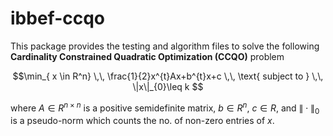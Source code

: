 # ibbef-ccqo
This package provides the testing and algorithm files to solve the following **Cardinality Constrained Quadratic Optimization (CCQO)** problem
```math
\min_{ x \in R^n} \,\, \frac{1}{2}x^{t}Ax+b^{t}x+c \,\, \text{   subject to   } \,\, \|x\|_{0}\leq k 
``` 
where $A \in R^{n \times n}$ is a positive semidefinite matrix, $b \in R^n$, $c \in R$, and $`\|\cdot\|_{0}`$ is a pseudo-norm which counts the no. of non-zero entries of $`x`$.
